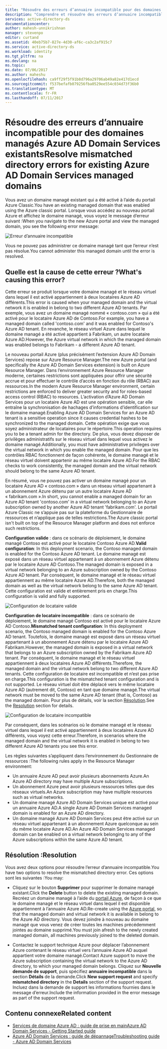 ```yaml
---
title: "Résoudre des erreurs d’annuaire incompatible pour des domaines managés Azure AD Domain Services existants | Microsoft Docs"
description: "Comprendre et résoudre des erreurs d’annuaire incompatible pour des domaines managés Azure AD Domain Services existants"
services: active-directory-ds
documentationcenter: 
author: mahesh-unnikrishnan
manager: stevenpo
editor: curtand
ms.assetid: 40eb75b7-827e-4d30-af6c-ca3c2af915c7
ms.service: active-directory-ds
ms.workload: identity
ms.tgt_pltfrm: na
ms.devlang: na
ms.topic: 
ms.date: 07/06/2017
ms.author: maheshu
ms.openlocfilehash: ca9ff29f5f91b8d796a29706ab49a82e417d1ecd
ms.sourcegitcommit: f537befafb079256fba0529ee554c034d73f36b0
ms.translationtype: MT
ms.contentlocale: fr-FR
ms.lasthandoff: 07/11/2017
---
```

# <a name="resolve-mismatched-directory-errors-for-existing-azure-ad-domain-services-managed-domains"></a><span data-ttu-id="c2369-103">Résoudre des erreurs d’annuaire incompatible pour des domaines managés Azure AD Domain Services existants</span><span class="sxs-lookup"><span data-stu-id="c2369-103">Resolve mismatched directory errors for existing Azure AD Domain Services managed domains</span></span>
<span data-ttu-id="c2369-104">Vous avez un domaine managé existant qui a été activé à l’aide du portail Azure Classic.</span><span class="sxs-lookup"><span data-stu-id="c2369-104">You have an existing managed domain that was enabled using the Azure classic portal.</span></span> <span data-ttu-id="c2369-105">Lorsque vous accédez au nouveau portail Azure et affichez le domaine managé, vous voyez le message d’erreur suivant :</span><span class="sxs-lookup"><span data-stu-id="c2369-105">When you navigate to the new Azure portal and view the managed domain, you see the following error message:</span></span>

![Erreur d’annuaire incompatible](.\media\getting-started\mismatched-tenant-error.png)

<span data-ttu-id="c2369-107">Vous ne pouvez pas administrer ce domaine managé tant que l’erreur n’est pas résolue.</span><span class="sxs-lookup"><span data-stu-id="c2369-107">You cannot administer this managed domain until the error is resolved.</span></span>


## <a name="whats-causing-this-error"></a><span data-ttu-id="c2369-108">Quelle est la cause de cette erreur ?</span><span class="sxs-lookup"><span data-stu-id="c2369-108">What's causing this error?</span></span>
<span data-ttu-id="c2369-109">Cette erreur se produit lorsque votre domaine managé et le réseau virtuel dans lequel il est activé appartiennent à deux locataires Azure AD différents.</span><span class="sxs-lookup"><span data-stu-id="c2369-109">This error is caused when your managed domain and the virtual network it is enabled in belong to two different Azure AD tenants.</span></span> <span data-ttu-id="c2369-110">Par exemple, vous avez un domaine managé nommé « contoso.com » qui a été activé pour le locataire Azure AD de Contoso.</span><span class="sxs-lookup"><span data-stu-id="c2369-110">For example, you have a managed domain called 'contoso.com' and it was enabled for Contoso's Azure AD tenant.</span></span> <span data-ttu-id="c2369-111">En revanche, le réseau virtuel Azure dans lequel le domaine managé a été activé appartient à Fabrikam, un autre locataire Azure AD.</span><span class="sxs-lookup"><span data-stu-id="c2369-111">However, the Azure virtual network in which the managed domain was enabled belongs to Fabrikam - a different Azure AD tenant.</span></span>

<span data-ttu-id="c2369-112">Le nouveau portail Azure (plus précisément l’extension Azure AD Domain Services) repose sur Azure Resource Manager.</span><span class="sxs-lookup"><span data-stu-id="c2369-112">The new Azure portal (and specifically the Azure AD Domain Services extension) is built on Azure Resource Manager.</span></span> <span data-ttu-id="c2369-113">Dans l’environnement Azure Resource Manager moderne, certaines restrictions sont appliquées pour offrir une sécurité accrue et pour effectuer le contrôle d’accès en fonction du rôle (RBAC) aux ressources.</span><span class="sxs-lookup"><span data-stu-id="c2369-113">In the modern Azure Resource Manager environment, certain restrictions are enforced to deliver greater security and for roles-based access control (RBAC) to resources.</span></span> <span data-ttu-id="c2369-114">L’activation d’Azure AD Domain Services pour un locataire Azure AD est une opération sensible, car elle entraîne la synchronisation de hachages d’informations d’identification sur le domaine managé.</span><span class="sxs-lookup"><span data-stu-id="c2369-114">Enabling Azure AD Domain Services for an Azure AD tenant is a sensitive operation since it causes credential hashes to be synchronized to the managed domain.</span></span> <span data-ttu-id="c2369-115">Cette opération exige que vous soyez administrateur de locataires pour le répertoire.</span><span class="sxs-lookup"><span data-stu-id="c2369-115">This operation requires you to be a tenant admin for the directory.</span></span> <span data-ttu-id="c2369-116">De plus, vous devez disposer de privilèges administratifs sur le réseau virtuel dans lequel vous activez le domaine managé.</span><span class="sxs-lookup"><span data-stu-id="c2369-116">Additionally, you must have administrative privileges over the virtual network in which you enable the managed domain.</span></span> <span data-ttu-id="c2369-117">Pour que les contrôles RBAC fonctionnent de façon cohérente, le domaine managé et le réseau virtuel doivent appartenir au même locataire Azure AD.</span><span class="sxs-lookup"><span data-stu-id="c2369-117">For the RBAC checks to work consistently, the managed domain and the virtual network should belong to the same Azure AD tenant.</span></span>

<span data-ttu-id="c2369-118">En résumé, vous ne pouvez pas activer un domaine managé pour un locataire Azure AD « contoso.com » dans un réseau virtuel appartenant à un abonnement Azure détenu par un autre locataire Azure AD « fabrikam.com ».</span><span class="sxs-lookup"><span data-stu-id="c2369-118">In short, you cannot enable a managed domain for an Azure AD tenant 'contoso.com' in a virtual network belonging to an Azure subscription owned by another Azure AD tenant 'fabrikam.com'.</span></span> <span data-ttu-id="c2369-119">Le portail Azure Classic ne s’appuie pas sur la plateforme du Gestionnaire de ressources et n’applique pas de telles restrictions.</span><span class="sxs-lookup"><span data-stu-id="c2369-119">The Azure classic portal isn't built on top of the Resource Manager platform and does not enforce such restrictions.</span></span>

<span data-ttu-id="c2369-120">**Configuration valide** : dans ce scénario de déploiement, le domaine managé Contoso est activé pour le locataire Contoso Azure AD.</span><span class="sxs-lookup"><span data-stu-id="c2369-120">**Valid configuration**: In this deployment scenario, the Contoso managed domain is enabled for the Contoso Azure AD tenant.</span></span> <span data-ttu-id="c2369-121">Le domaine managé est exposé dans un réseau virtuel appartenant à un abonnement Azure détenu par le locataire Azure AD Contoso.</span><span class="sxs-lookup"><span data-stu-id="c2369-121">The managed domain is exposed in a virtual network belonging to an Azure subscription owned by the Contoso Azure AD tenant.</span></span> <span data-ttu-id="c2369-122">Par conséquent, le domaine managé et le réseau virtuel appartiennent au même locataire Azure AD.</span><span class="sxs-lookup"><span data-stu-id="c2369-122">Therefore, both the managed domain as well as the virtual network belong to the same Azure AD tenant.</span></span> <span data-ttu-id="c2369-123">Cette configuration est valide et entièrement pris en charge.</span><span class="sxs-lookup"><span data-stu-id="c2369-123">This configuration is valid and fully supported.</span></span>

![Configuration de locataire valide](./media/getting-started/valid-tenant-config.png)

<span data-ttu-id="c2369-125">**Configuration de locataire incompatible** : dans ce scénario de déploiement, le domaine managé Contoso est activé pour le locataire Azure AD Contoso.</span><span class="sxs-lookup"><span data-stu-id="c2369-125">**Mismatched tenant configuration**: In this deployment scenario, the Contoso managed domain is enabled for the Contoso Azure AD tenant.</span></span> <span data-ttu-id="c2369-126">Toutefois, le domaine managé est exposé dans un réseau virtuel appartenant à un abonnement Azure détenu par le locataire Azure AD Fabrikam.</span><span class="sxs-lookup"><span data-stu-id="c2369-126">However, the managed domain is exposed in a virtual network that belongs to an Azure subscription owned by the Fabrikam Azure AD tenant.</span></span> <span data-ttu-id="c2369-127">Par conséquent, le domaine managé et le réseau virtuel appartiennent à deux locataires Azure AD différents.</span><span class="sxs-lookup"><span data-stu-id="c2369-127">Therefore, the managed domain and the virtual network belong to two different Azure AD tenants.</span></span> <span data-ttu-id="c2369-128">Cette configuration de locataire est incompatible et n’est pas prise en charge.</span><span class="sxs-lookup"><span data-stu-id="c2369-128">This configuration is the mismatched tenant configuration and is not supported.</span></span> <span data-ttu-id="c2369-129">Le réseau virtuel doit être déplacé vers le même locataire Azure AD (autrement dit, Contoso) en tant que domaine managé.</span><span class="sxs-lookup"><span data-stu-id="c2369-129">The virtual network must be moved to the same Azure AD tenant (that is, Contoso) as the managed domain.</span></span> <span data-ttu-id="c2369-130">Pour plus de détails, voir la section [Résolution](#resolution).</span><span class="sxs-lookup"><span data-stu-id="c2369-130">See the [Resolution](#resolution) section for details.</span></span>

![Configuration de locataire incompatible](./media/getting-started/mismatched-tenant-config.png)

<span data-ttu-id="c2369-132">Par conséquent, dans les scénarios où le domaine managé et le réseau virtuel dans lequel il est activé appartiennent à deux locataires Azure AD différents, vous voyez cette erreur.</span><span class="sxs-lookup"><span data-stu-id="c2369-132">Therefore, in scenarios where the managed domain and the virtual network it is enabled in belong to two different Azure AD tenants you see this error.</span></span>

<span data-ttu-id="c2369-133">Les règles suivantes s’appliquent dans l’environnement du Gestionnaire de ressources :</span><span class="sxs-lookup"><span data-stu-id="c2369-133">The following rules apply in the Resource Manager environment:</span></span>
- <span data-ttu-id="c2369-134">Un annuaire Azure AD peut avoir plusieurs abonnements Azure.</span><span class="sxs-lookup"><span data-stu-id="c2369-134">An Azure AD directory may have multiple Azure subscriptions.</span></span>
- <span data-ttu-id="c2369-135">Un abonnement Azure peut avoir plusieurs ressources telles que des réseaux virtuels.</span><span class="sxs-lookup"><span data-stu-id="c2369-135">An Azure subscription may have multiple resources such as virtual networks.</span></span>
- <span data-ttu-id="c2369-136">Un domaine managé Azure AD Domain Services unique est activé pour un annuaire Azure AD.</span><span class="sxs-lookup"><span data-stu-id="c2369-136">A single Azure AD Domain Services managed domain is enabled for an Azure AD directory.</span></span>
- <span data-ttu-id="c2369-137">Un domaine managé Azure AD Domain Services peut être activé sur un réseau virtuel appartenant à un abonnement Azure quelconque au sein du même locataire Azure AD.</span><span class="sxs-lookup"><span data-stu-id="c2369-137">An Azure AD Domain Services managed domain can be enabled on a virtual network belonging to any of the Azure subscriptions within the same Azure AD tenant.</span></span>


## <a name="resolution"></a><span data-ttu-id="c2369-138">Résolution :</span><span class="sxs-lookup"><span data-stu-id="c2369-138">Resolution</span></span>
<span data-ttu-id="c2369-139">Vous avez deux options pour résoudre l’erreur d’annuaire incompatible.</span><span class="sxs-lookup"><span data-stu-id="c2369-139">You have two options to resolve the mismatched directory error.</span></span> <span data-ttu-id="c2369-140">Ces options sont les suivantes :</span><span class="sxs-lookup"><span data-stu-id="c2369-140">You may:</span></span>

- <span data-ttu-id="c2369-141">Cliquez sur le bouton **Supprimer** pour supprimer le domaine managé existant.</span><span class="sxs-lookup"><span data-stu-id="c2369-141">Click the **Delete** button to delete the existing managed domain.</span></span> <span data-ttu-id="c2369-142">Recréez un domaine managé à l’aide du [portail Azure](https://portal.azure.com), de façon à ce que le domaine managé et le réseau virtuel dans lequel il est disponible appartiennent à l’annuaire Azure AD.</span><span class="sxs-lookup"><span data-stu-id="c2369-142">Re-create using the [Azure portal](https://portal.azure.com), so that the managed domain and virtual network it is available in belong to the Azure AD directory.</span></span> <span data-ttu-id="c2369-143">Vous devez joindre à nouveau au domaine managé que vous venez de créer toutes les machines précédemment jointes au domaine supprimé.</span><span class="sxs-lookup"><span data-stu-id="c2369-143">You must join afresh to the newly created managed domain, all machines previously joined to the deleted domain.</span></span>

- <span data-ttu-id="c2369-144">Contactez le support technique Azure pour déplacer l’abonnement Azure contenant le réseau virtuel vers l’annuaire Azure AD auquel appartient votre domaine managé.</span><span class="sxs-lookup"><span data-stu-id="c2369-144">Contact Azure support to move the Azure subscription containing the virtual network to the Azure AD directory, to which your managed domain belongs.</span></span> <span data-ttu-id="c2369-145">Cliquez sur **Nouvelle demande de support**, puis spécifiez **annuaire incompatible** dans la section **Détails** de la demande.</span><span class="sxs-lookup"><span data-stu-id="c2369-145">Click **New support request** and specify **mismatched directory** in the **Details** section of the support request.</span></span> <span data-ttu-id="c2369-146">Incluez dans la demande de support les informations fournies dans le message d’erreur.</span><span class="sxs-lookup"><span data-stu-id="c2369-146">Include the information provided in the error message as part of the support request.</span></span>


## <a name="related-content"></a><span data-ttu-id="c2369-147">Contenu connexe</span><span class="sxs-lookup"><span data-stu-id="c2369-147">Related content</span></span>
* [<span data-ttu-id="c2369-148">Services de domaine Azure AD : guide de prise en main</span><span class="sxs-lookup"><span data-stu-id="c2369-148">Azure AD Domain Services - Getting Started guide</span></span>](active-directory-ds-getting-started.md)
* [<span data-ttu-id="c2369-149">Azure AD Domain Services : guide de dépannage</span><span class="sxs-lookup"><span data-stu-id="c2369-149">Troubleshooting guide - Azure AD Domain Services</span></span>](active-directory-ds-troubleshooting.md)
